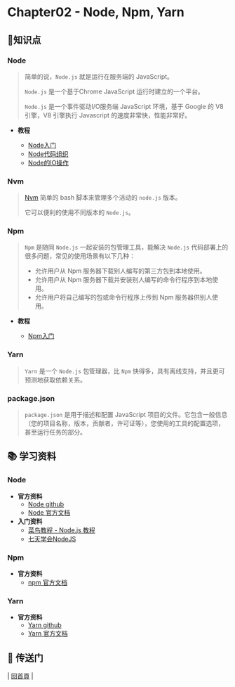 # Chapter02 - Node, Npm, Yarn

## :memo:知识点

### Node

> 简单的说，`Node.js` 就是运行在服务端的 JavaScript。
>
> `Node.js` 是一个基于Chrome JavaScript 运行时建立的一个平台。
>
> `Node.js` 是一个事件驱动I/O服务端 JavaScript 环境，基于 Google 的 V8 引擎，V8 引擎执行 Javascript 的速度非常快，性能非常好。
>

- **教程**

  - [Node入门](https://github.com/atlantis1024/react-step-by-step/tree/master/docs/chapter02/node/Node入门.md)
  - [Node代码组织](https://github.com/atlantis1024/react-step-by-step/tree/master/docs/chapter02/node/Node代码组织.md)
  - [Node的IO操作](https://github.com/atlantis1024/react-step-by-step/tree/master/docs/chapter02/node/Node的IO操作.md)

### Nvm

> [Nvm](https://github.com/creationix/nvm) 简单的 bash 脚本来管理多个活动的 `node.js` 版本。
>
> 它可以便利的使用不同版本的 `Node.js`。
>

### Npm

> `Npm` 是随同 `Node.js` 一起安装的包管理工具，能解决 `Node.js`  代码部署上的很多问题，常见的使用场景有以下几种：
>
> - 允许用户从 Npm 服务器下载别人编写的第三方包到本地使用。
> - 允许用户从 Npm 服务器下载并安装别人编写的命令行程序到本地使用。
> - 允许用户将自己编写的包或命令行程序上传到 Npm 服务器供别人使用。
>


- **教程**

  - [Npm入门](https://github.com/atlantis1024/react-step-by-step/tree/master/docs/chapter02/npm/Npm入门.md)
    
### Yarn

> `Yarn` 是一个 `Node.js` 包管理器，比 `Npm` 快得多，具有离线支持，并且更可预测地获取依赖关系。
>

### package.json

> `package.json` 是用于描述和配置 JavaScript 项目的文件。它包含一般信息（您的项目名称，版本，贡献者，许可证等），您使用的工具的配置选项，甚至运行任务的部分。
>

## :books: 学习资料

### Node

- **官方资料**
  - [Node github](https://github.com/nodejs/node)
  - [Node 官方文档](https://nodejs.org/en/docs/)
- **入门资料**
  - [菜鸟教程 - Node.js 教程](http://www.runoob.com/nodejs/nodejs-tutorial.html)
  - [七天学会NodeJS](https://github.com/nqdeng/7-days-nodejs)

### Npm

- **官方资料**
  - [npm 官方文档](https://docs.npmjs.com/)

### Yarn

- **官方资料**
  - [Yarn github](https://github.com/yarnpkg/yarn)
  - [Yarn 官方文档](https://yarnpkg.com/zh-Hans/docs)

## :door: 传送门

| [回首頁](https://github.com/atlantis1024/react-step-by-step/tree/master/docs) |
